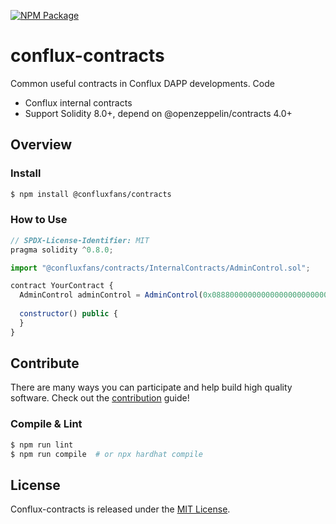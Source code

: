 [![NPM Package](https://img.shields.io/npm/v/@confluxfans/contracts.svg)](https://www.npmjs.org/package/@confluxfans/contracts)

# conflux-contracts
Common useful contracts in Conflux DAPP developments. Code

* Conflux internal contracts
* Support Solidity 8.0+, depend on @openzeppelin/contracts 4.0+


## Overview

### Install
```sh
$ npm install @confluxfans/contracts
```

### How to Use
```js
// SPDX-License-Identifier: MIT
pragma solidity ^0.8.0;

import "@confluxfans/contracts/InternalContracts/AdminControl.sol";

contract YourContract {
  AdminControl adminControl = AdminControl(0x0888000000000000000000000000000000000000);
  
  constructor() public {
  }
}
```


## Contribute
There are many ways you can participate and help build high quality software. Check out the [contribution](./CONTRIBUTING.md) guide!

### Compile & Lint

```sh
$ npm run lint
$ npm run compile  # or npx hardhat compile
```




## License

Conflux-contracts is released under the [MIT License](LICENSE).